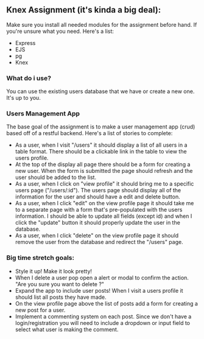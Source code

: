 ## Knex Assignment (it's kinda a big deal):
Make sure you install all needed modules for the assignment before hand. If you're unsure what you need. Here's a list:
 - Express
 - EJS
 - pg
 - Knex

### What do i use?
You can use the existing users database that we have or create a new one. It's up to you.


### Users Management App

The base goal of the assignment is to make a user management app (crud) based off of a restful backend.
Here's a list of stories to complete:
- As a user, when I visit "/users" it should display a list of all users in a table format. There should be a clickable link in the table to view the users profile.
- At the top of the display all page there should be a form for creating a new user. When the form is submitted the page should refresh and the user should be added to the list.
- As a user, when I click on "view profile" it should bring me to a specific users page ("/users/:id"). The users page should display all of the information for the user and should have a edit and delete button.
- As a user, when I click "edit" on the view profile page it should take me to a separate page with a form that's pre-populated with the users information. I should be able to update all fields (except id) and when I click the "update" button it should properly update the user in the database.
- As a user, when I click "delete" on the view profile page it should remove the user from the database and redirect the "/users" page.


### Big time stretch goals:

- Style it up! Make it look pretty!
- When I delete a user pop open a alert or modal to confirm the action. "Are you sure you want to delete <name>?"
- Expand the app to include user posts! When I visit a users profile it should list all posts they have made.
- On the view profile page above the list of posts add a form for creating a new post for a user.
- Implement a commenting system on each post. Since we don't have a login/registration you will need to include a dropdown or input field to select what user is making the comment.
